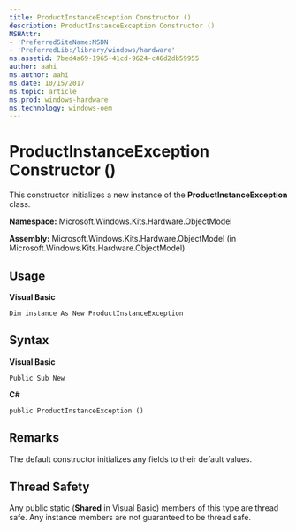 ```yaml
---
title: ProductInstanceException Constructor ()
description: ProductInstanceException Constructor ()
MSHAttr:
- 'PreferredSiteName:MSDN'
- 'PreferredLib:/library/windows/hardware'
ms.assetid: 7bed4a69-1965-41cd-9624-c46d2db59955
author: aahi
ms.author: aahi
ms.date: 10/15/2017
ms.topic: article
ms.prod: windows-hardware
ms.technology: windows-oem
---
```


# ProductInstanceException Constructor ()


This constructor initializes a new instance of the **ProductInstanceException** class.

**Namespace:** Microsoft.Windows.Kits.Hardware.ObjectModel

**Assembly:** Microsoft.Windows.Kits.Hardware.ObjectModel (in Microsoft.Windows.Kits.Hardware.ObjectModel)

## <span id="Usage"></span><span id="usage"></span><span id="USAGE"></span>Usage


**Visual Basic**

`Dim instance As New ProductInstanceException`

## <span id="Syntax"></span><span id="syntax"></span><span id="SYNTAX"></span>Syntax


**Visual Basic**

`Public Sub New`

**C#**

`public ProductInstanceException ()`

## <span id="Remarks"></span><span id="remarks"></span><span id="REMARKS"></span>Remarks


The default constructor initializes any fields to their default values.

## <span id="Thread_Safety"></span><span id="thread_safety"></span><span id="THREAD_SAFETY"></span>Thread Safety


Any public static (**Shared** in Visual Basic) members of this type are thread safe. Any instance members are not guaranteed to be thread safe.

 

 






